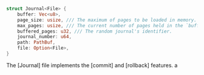 
```rust
struct Journal<File> {  
    buffer: Vec<u8>,  
    page_size: usize, /// The maximum of pages to be loaded in memory.  
    max_pages: usize, /// The current number of pages held in the `buffer`.  
    buffered_pages: u32, /// The random journal's identifier.  
    journal_number: u64,  
    path: PathBuf,  
    file: Option<File>,  
}
```

The [Journal] file implements the [commit] and [rollback] features.  a